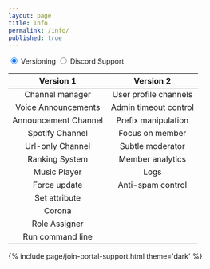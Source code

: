 ```yaml
---
layout: page
title: Info
permalink: /info/
published: true
---
```


<div class="page" markdown="1">

<div class="tabset float_center">
<!-- Tab 1 -->
<input type="radio" name="tabset" id="tab1" aria-controls="versions" checked>
<label for="tab1">Versioning</label>
<!-- Tab 2 -->
<input type="radio" name="tabset" id="tab2" aria-controls="support">
<label for="tab2">Discord Support</label>

<div class="tab-panels">
<section id="versions" class="tab-panel">
<div markdown="1">

| Version 1 | Version 2  |
|:-------------:| :-----:|
| Channel manager | User profile channels |
| Voice Announcements | Admin timeout control |
| Announcement Channel | Prefix manipulation |
| Spotify Channel | Focus on member |
| Url-only Channel | Subtle moderator |
| Ranking System | Member analytics |
| Music Player | Logs |
| Force update | Anti-spam control |
| Set attribute | |
| Corona | |
| Role Assigner | |
| Run command line | |

</div>

</section>
<section id="support" class="tab-panel">
<div markdown="1">

{% include page/join-portal-support.html theme='dark' %}

</div>
</section>

</div>

